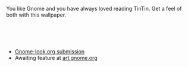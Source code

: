 <html><body><p>You like Gnome and you have always loved reading TinTin. Get a feel of both with this wallpaper.<br><br><br><br><a href="http://puggy.symonds.net/%7Esenthil/GnomeTinTin.png"><img src="http://static.flickr.com/25/52478853_159f20b4e5_m.jpg" alt="" border="0"></a><br><br></p><ul><li><a href="http://www.gnome-look.org/content/show.php?content=30226">Gnome-look.org submission</a></li><li>Awaiting feature at <a href="http://art.gnome.org/">art.gnome.org<br></a></li></ul></body></html>